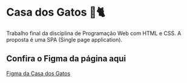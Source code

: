 # Casa dos Gatos 💙🐈
Trabalho final da disciplina de Programação Web com HTML e CSS. A proposta é uma SPA (Single page application).

## Confira o Figma da página aqui 

[Figma da Casa dos Gatos](https://www.figma.com/file/nu7HC89MahjrG0o6BcByKT/ONG---Casa-dos-Gatos-%7C-Assesment?node-id=0%3A1)

